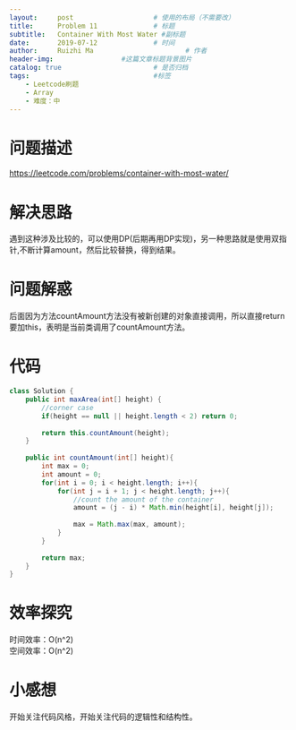 ```yaml
---
layout:     post   				    # 使用的布局（不需要改）
title:      Problem 11				# 标题 
subtitle:   Container With Most Water #副标题
date:       2019-07-12				# 时间
author:     Ruizhi Ma 						# 作者
header-img:              	#这篇文章标题背景图片
catalog: true 						# 是否归档
tags:								#标签
    - Leetcode刷题
    - Array
    - 难度：中
---
```

# 问题描述
https://leetcode.com/problems/container-with-most-water/

# 解决思路
遇到这种涉及比较的，可以使用DP(后期再用DP实现)，另一种思路就是使用双指针,不断计算amount，然后比较替换，得到结果。

# 问题解惑
后面因为方法countAmount方法没有被新创建的对象直接调用，所以直接return要加this，表明是当前类调用了countAmount方法。

# 代码
```java
class Solution {
    public int maxArea(int[] height) {
        //corner case
        if(height == null || height.length < 2) return 0;
        
        return this.countAmount(height);
    }
    
    public int countAmount(int[] height){
        int max = 0;
        int amount = 0;
        for(int i = 0; i < height.length; i++){
            for(int j = i + 1; j < height.length; j++){
                //count the amount of the container
                amount = (j - i) * Math.min(height[i], height[j]);
                
                max = Math.max(max, amount);
            }
        }
        
        return max;
    }
}
```

# 效率探究
时间效率：O(n^2)  
空间效率：O(n^2)

# 小感想
开始关注代码风格，开始关注代码的逻辑性和结构性。
